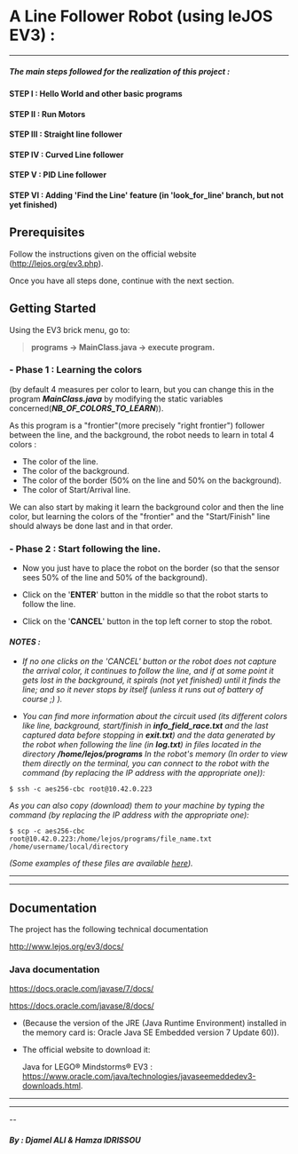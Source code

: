 # A Line Follower Robot (using leJOS EV3) :
___
  ##### The main steps followed for the realization of this project :
 #### STEP I :   Hello World and other basic programs

 #### STEP II :  Run Motors

 #### STEP III : Straight line follower

 #### STEP IV :  Curved Line follower

 #### STEP V :   PID Line follower

 #### STEP VI :  Adding 'Find the Line' feature (in 'look_for_line' branch, but not yet finished)

## Prerequisites

Follow the instructions given on the official website (http://lejos.org/ev3.php).

Once you have all steps done, continue with the next section.

## Getting Started

Using the EV3 brick menu, go to:

> **programs -> MainClass.java -> execute program.**

### - Phase 1 : Learning the colors

(by default 4 measures per color to learn, but you can change this in the program ***MainClass.java*** by modifying the static variables concerned(***NB_OF_COLORS_TO_LEARN***)).

As this program is a "frontier"(more precisely "right frontier") follower between the line, and the background, the robot needs to learn in total 4 colors :

* The color of the line.
* The color of the background.
* The color of the border (50% on the line and 50% on the background).
* The color of Start/Arrival line.

We can also start by making it learn the background color and then the line color, but learning the colors of the "frontier" and the "Start/Finish" line should always be done last and in that order.

### - Phase 2 : Start following the line.

* Now you just have to place the robot on the border (so that the sensor sees 50% of the line and 50% of the background).

* Click on the '**ENTER**' button in the middle so that the robot starts to follow the line.


* Click on the '**CANCEL**' button in the top left corner to stop the robot.

#### _NOTES :_
 * _If no one clicks on the 'CANCEL' button or the robot does not capture the arrival color, it continues to follow the line, and if at some point it gets lost in the background, it spirals (not yet finished) until it finds the line; and so it never stops by itself (unless it runs out of battery of course ;) )._

 * _You can find more information about the circuit used (its different colors like line, background, start/finish in **info_field_race.txt** and the last captured data before stopping in **exit.txt**) and the data generated by the robot when following the line (in **log.txt**) in files located in the directory **/home/lejos/programs** In the robot's memory (In order to view them directly on the terminal, you can connect to the robot with the command (by replacing the IP address with the appropriate one)):_
```shell
$ ssh -c aes256-cbc root@10.42.0.223
```
_As you can also copy (download) them to your machine by typing the command (by replacing the IP address with the appropriate one):_
```shell
$ scp -c aes256-cbc root@10.42.0.223:/home/lejos/programs/file_name.txt /home/username/local/directory
```
_(Some examples of these files are available [here](/tracking_data_files))._

___
___

## Documentation

The project has the following technical documentation

http://www.lejos.org/ev3/docs/

### Java documentation

https://docs.oracle.com/javase/7/docs/

https://docs.oracle.com/javase/8/docs/

- (Because the version of the JRE (Java Runtime Environment) installed in the memory card is: Oracle Java SE Embedded version 7 Update 60)).
- The official website to download it:

  Java for LEGO® Mindstorms® EV3 : https://www.oracle.com/java/technologies/javaseemeddedev3-downloads.html.

___
___
--
##### By : Djamel ALI & Hamza IDRISSOU
